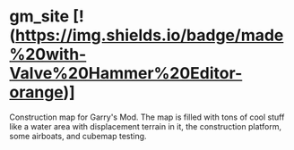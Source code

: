 # gm_site [!(https://img.shields.io/badge/made%20with-Valve%20Hammer%20Editor-orange)]
Construction map for Garry's Mod.
The map is filled with tons of cool stuff like a water area with displacement terrain in it, the construction platform, some airboats, and cubemap testing.

